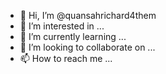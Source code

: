 - 👋 Hi, I’m @quansahrichard4them
- 👀 I’m interested in ...
- 🌱 I’m currently learning ...
- 💞️ I’m looking to collaborate on ...
- 📫 How to reach me ...

<!---
quansahrichard4them/quansahrichard4them is a ✨ special ✨ repository because its `README.md` (this file) appears on your GitHub profile.
You can click the Preview link to take a look at your changes.
--->
